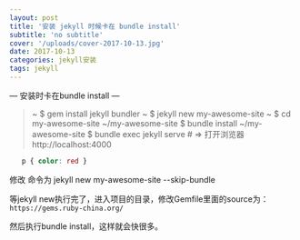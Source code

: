 ```yaml
---
layout: post
title: '安装 jekyll 时候卡在 bundle install'
subtitle: 'no subtitle'
cover: '/uploads/cover-2017-10-13.jpg'
date: 2017-10-13
categories: jekyll安装
tags: jekyll
---
```


— 安装时卡在bundle install —



> ~ $ gem install jekyll bundler
> ~ $ jekyll new my-awesome-site
> ~ $ cd my-awesome-site
> ~/my-awesome-site $ bundle install
> ~/my-awesome-site $ bundle exec jekyll serve
> \# => 打开浏览器 http://localhost:4000


 ```css
	p { color: red }
 ```


修改 命令为 jekyll new my-awesome-site -\-skip-bundle

等jekyll new执行完了，进入项目的目录，修改Gemfile里面的source为：` https://gems.ruby-china.org/`

然后执行bundle install，这样就会快很多。

